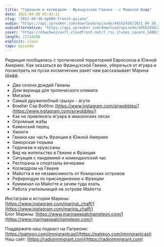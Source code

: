 ```yaml
---
title: "Гедонизм и космодром - Французская Гвиана - с Мариной Шафф"
date: 2021-04-30 03:43:21
slug: "2021-04-30-ep099-french-guiana"
audio: "https://api.spreaker.com/download/episode/44552458/2021_04_30_icast_ep099_french_guiana.mp3"
audioAlternative: "https://api.spreaker.com/download/episode/44552458/2021_04_30_icast_ep099_french_guiana.mp3"
cover: "https://d3wo5wojvuv7l.cloudfront.net/t_rss_itunes_square_1400/images.spreaker.com/original/0e7a9db7786fc63e733ae81cf7e64ddf.jpg"
length: 27110308
explicit: clean
tags: episode
---
```


Редакция пообщалась с тропической территорией Евросоюза в Южной Америке. Как оказаться во Французской Гвиане, уберечься от ягуара и посмотреть на пуски космических ракет нам рассказывает Марина Шафф.  
  
* Два сезона дождей Гвианы  
* Дом веранда для тропического климата  
* Мигалии  
* Самый дружелюбный грызун - агути  
* Вомбат Сэр Вобблс [https://www.instagram.com/sirwobbles/](https://www.instagram.com/sirwobbles/)  
* Как не привлекать ягуара в амазонских лесах  
* Огромные жабы  
* Кайенский перец  
* Хмонги  
* Гвиана как часть Франции в Южной Америке  
* Заморская тюрьма  
* Гедонизм и круассаны  
* Вид на жительство в Гвиане и Франции  
* Ситуация с пандемией и комендантский час  
* Рестораны и спортзалы вечерами  
* Космодром на Гвиане  
* Майотта и ее независимость от Коморских островов  
* Референдум по присоединению к Франции  
* Криминал на Майотте и зачем туда ехать  
* Работа учительницей на острове Майотта  
  
Инстаграм и истории Марины: [https://www.instagram.com/marina\_chaff/](https://www.instagram.com/marina_chaff/)  
Блог Марины: [https://www.marinaexpatchameleon.com/](https://www.marinaexpatchameleon.com/)  
  
Поддержите наш подкаст на Патреоне: [https://patreon.com/immigrantcast](https://patreon.com/immigrantcast)  
Наш сайт: [https://radioimmigrant.com](https://radioimmigrant.com)
